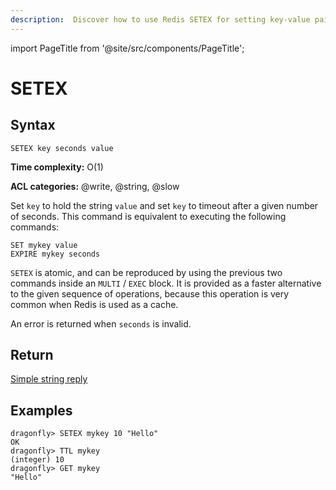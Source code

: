 ```yaml
---
description:  Discover how to use Redis SETEX for setting key-value pairs with an expiration time.
---
```


import PageTitle from '@site/src/components/PageTitle';

# SETEX

<PageTitle title="Redis SETEX Command (Documentation) | Dragonfly" />

## Syntax

    SETEX key seconds value

**Time complexity:** O(1)

**ACL categories:** @write, @string, @slow

Set `key` to hold the string `value` and set `key` to timeout after a given
number of seconds.
This command is equivalent to executing the following commands:

```
SET mykey value
EXPIRE mykey seconds
```

`SETEX` is atomic, and can be reproduced by using the previous two commands
inside an `MULTI` / `EXEC` block.
It is provided as a faster alternative to the given sequence of operations,
because this operation is very common when Redis is used as a cache.

An error is returned when `seconds` is invalid.

## Return

[Simple string reply](https://redis.io/docs/reference/protocol-spec/#simple-strings)

## Examples

```shell
dragonfly> SETEX mykey 10 "Hello"
OK
dragonfly> TTL mykey
(integer) 10
dragonfly> GET mykey
"Hello"
```

